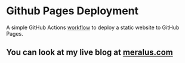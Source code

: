 # Github Pages Deployment 
A simple GitHub Actions [workflow](https://github.com/tedleyem/roadmap-projects/.github/workflows/jekyll.yml) to deploy a static website to GitHub Pages. 

## You can look at my live blog at [meralus.com](https://ted.meralus.com/)